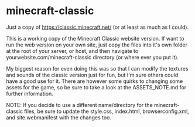 # minecraft-classic
Just a copy of https://classic.minecraft.net/ (or at least as much as I could).

This is a working copy of the Minecraft Classic website version. If want to run the web version on your own site, just copy the files into it's own folder at the root of your server, or host, and then navigate to yourwebsite.com/minecraft-classic directory (or where ever you put it).

My biggest reason for even doing this was so that I can modify the textures and sounds of the classic version just for fun, but I'm sure others could have a good use for it. There are however some quirks to changing some assets for the game, so be sure to take a look at the ASSETS_NOTE.md for further information.

NOTE: If you decide to use a different name/directory for the minecraft-classic files, be sure to update the style.css, index.html, browserconfig.xml, and site.webmanifest with the changes too.
